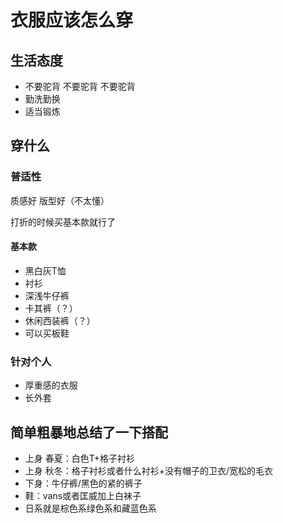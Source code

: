 # 衣服应该怎么穿

## 生活态度

- 不要驼背 不要驼背 不要驼背
- 勤洗勤换
- 适当锻炼

## 穿什么

### 普适性

质感好 版型好（不太懂）

打折的时候买基本款就行了

#### 基本款

- 黑白灰T恤
- 衬衫
- 深浅牛仔裤
- 卡其裤（？）
- 休闲西装裤（？）
- 可以买板鞋

### 针对个人

- 厚重感的衣服
- 长外套

## 简单粗暴地总结了一下搭配

- 上身 春夏：白色T+格子衬衫
- 上身 秋冬：格子衬衫或者什么衬衫+没有帽子的卫衣/宽松的毛衣
- 下身：牛仔裤/黑色的紧的裤子
- 鞋：vans或者匡威加上白袜子
- 日系就是棕色系绿色系和藏蓝色系